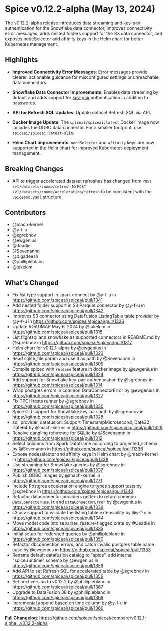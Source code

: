 # Spice v0.12.2-alpha (May 13, 2024)

The v0.12.2-alpha release introduces data streaming and key-pair authentication for the Snowflake data connector, improves connectivity error messages, adds nested folders support for the S3 data connector, and exposes nodeSelector and affinity keys in the Helm chart for better Kubernetes management.

## Highlights

- **Improved Connectivity Error Messages**: Error messages provide clearer, actionable guidance for misconfigured settings or unreachable data connectors.

- **Snowflake Data Connector Improvements**: Enables data streaming by default and adds support for [key-pair](https://docs.snowflake.com/en/user-guide/key-pair-auth) authentication in addition to passwords.

- **API for Refresh SQL Updates**: Update dataset Refresh SQL via API.

- **Docker Image Update**: The `spiceai/spiceai:latest` Docker image now includes the ODBC data connector. For a smaller footprint, use `spiceai/spiceai:latest-slim`.

- **Helm Chart Improvements**: `nodeSelector` and `affinity` keys are now supported in the Helm chart for improved Kubernetes deployment management.

## Breaking Changes

- API to trigger accelerated dataset refreshes has changed from `POST /v1/datasets/:name/refresh` to `POST /v1/datasets/:name/acceleration/refresh` to be consistent with the `Spicepod.yaml` structure.

## Contributors

- @mach-kernel
- @y-f-u
- @sgrebnov
- @ewgenius
- @Jeadie
- @Sevenannn
- @digadeesh
- @phillipleblanc
- @lukekim

## What's Changed

- Fix list type support in spark connect by @y-f-u in https://github.com/spiceai/spiceai/pull/1341
- Add nested folder support in S3 Parquet connector by @y-f-u in https://github.com/spiceai/spiceai/pull/1342
- Improves S3 connector using DataFusion ListingTable table provider by @y-f-u in https://github.com/spiceai/spiceai/pull/1326
- Update ROADMAP May 6, 2024 by @lukekim in https://github.com/spiceai/spiceai/pull/1315
- List flightsql and snowflake as supported connectors in README.md by @sgrebnov in https://github.com/spiceai/spiceai/pull/1317
- Helm chart for v0.12.1-alpha by @ewgenius in https://github.com/spiceai/spiceai/pull/1323
- Read sqlite_file param and use it as path by @Sevenannn in https://github.com/spiceai/spiceai/pull/1309
- Compile spiced with `release` feature in docker image by @ewgenius in https://github.com/spiceai/spiceai/pull/1324
- Add support for Snowflake key-pair authentication by @sgrebnov in https://github.com/spiceai/spiceai/pull/1314
- Wrap postgres errors in common DataConnectorError by @ewgenius in https://github.com/spiceai/spiceai/pull/1327
- Fix TPCH tests runner by @sgrebnov in https://github.com/spiceai/spiceai/pull/1330
- Spice CLI support for Snowflake key-pair auth by @sgrebnov in https://github.com/spiceai/spiceai/pull/1325
- sql_provider_datafusion: Support TimestampMicrosecond, Date32, Date64 by @mach-kernel in https://github.com/spiceai/spiceai/pull/1329
- Resolve dangling reference for SQLite by @Sevenannn in https://github.com/spiceai/spiceai/pull/1312
- Select columns from Spark Dataframe according to projected_schema by @Sevenannn in https://github.com/spiceai/spiceai/pull/1336
- Expose nodeselector and affinity keys in Helm chart by @mach-kernel in https://github.com/spiceai/spiceai/pull/1338
- Use streaming for Snowflake queries by @sgrebnov in https://github.com/spiceai/spiceai/pull/1337
- Publish ODBC images by @mach-kernel in https://github.com/spiceai/spiceai/pull/1271
- Include Postgres acceleration engine to types support tests by @sgrebnov in https://github.com/spiceai/spiceai/pull/1343
- Refactor dataconnector providers getters to return common `DataConnectorResult` and `DataConnectorError` by @ewgenius in https://github.com/spiceai/spiceai/pull/1339
- s3 csv support to validate the listing table extensibility by @y-f-u in https://github.com/spiceai/spiceai/pull/1344
- Move model code into separate, feature-flagged crate by @Jeadie in https://github.com/spiceai/spiceai/pull/1335
- Initial setup for federated queries by @phillipleblanc in https://github.com/spiceai/spiceai/pull/1350
- Refactor dbconnection errors, and catch invalid postgres table name case by @ewgenius in https://github.com/spiceai/spiceai/pull/1353
- Rename default datafusion catalog to "spice", add internal "spice.runtime" schema by @ewgenius in https://github.com/spiceai/spiceai/pull/1359
- Add API to set Refresh SQL for accelerated table by @sgrebnov in https://github.com/spiceai/spiceai/pull/1356
- Set next version to v0.12.2 by @phillipleblanc in https://github.com/spiceai/spiceai/pull/1367
- Upgrade to DataFusion 38 by @phillipleblanc in https://github.com/spiceai/spiceai/pull/1368
- Incremental append based on time column by @y-f-u in https://github.com/spiceai/spiceai/pull/1360

**Full Changelog**: https://github.com/spiceai/spiceai/compare/v0.12.1-alpha...v0.12.2-alpha
